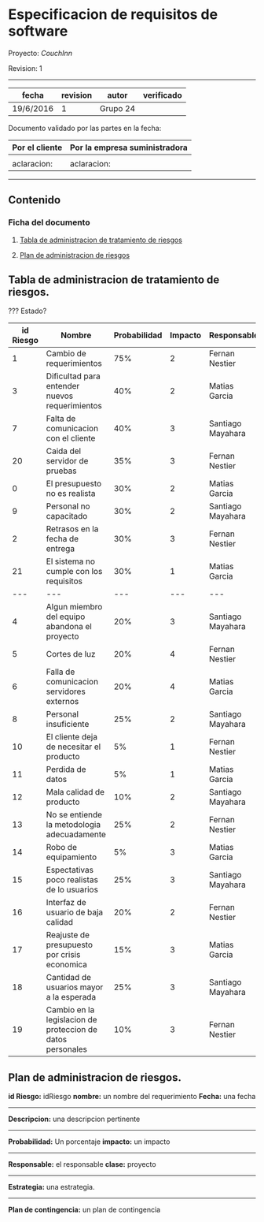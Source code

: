 # Especificacion de requisitos de software


Proyecto: *CouchInn*


Revision: 1


---

| fecha | revision | autor | verificado |
| --- | --- | --- | --- |
| 19/6/2016 | 1 | Grupo 24 |


Documento validado por las partes en la fecha:

| Por el cliente | Por la empresa suministradora |
| --- | --- |
|     |     |
|aclaracion: | aclaracion: |

---

## Contenido

### Ficha del documento

1. [Tabla de administracion de tratamiento de riesgos](#tabla-de-administracion-de-tratamientos-de-riesgos)


2. [Plan de administracion de riesgos](#plan-de-administracion-de-riesgos)


## Tabla de administracion de tratamiento de riesgos.

??? Estado?

| id Riesgo | Nombre                                                        | Probabilidad | Impacto | Responsable       | Estado  |
| ---       | ---                                                           | ---          | ---     | ---               | ---     |
| 1         | Cambio de requerimientos                                      | 75%          | 2       | Fernan Nestier    | latente |
| 3         | Dificultad para entender nuevos requerimientos                | 40%          | 2       | Matias Garcia     | latente |
| 7         | Falta de comunicacion con el cliente                          | 40%          | 3       | Santiago Mayahara | latente |
| 20        | Caida del servidor de pruebas                                 | 35%          | 3       | Fernan Nestier    | latente |
| 0         | El presupuesto no es realista                                 | 30%          | 2       | Matias Garcia     | latente |
| 9         | Personal no capacitado                                        | 30%          | 2       | Santiago Mayahara | latente |
| 2         | Retrasos en la fecha de entrega                               | 30%          | 3       | Fernan Nestier    | latente |
| 21        | El sistema no cumple con los requisitos                       | 30%          | 1       | Matias Garcia     | latente |
| ---       | ---                                                           | ---          | ---     | ---               | ---     |
| 4         | Algun miembro del equipo abandona el proyecto                 | 20%          | 3       | Santiago Mayahara | latente |
| 5         | Cortes de luz                                                 | 20%          | 4       | Fernan Nestier    | latente |
| 6         | Falla de comunicacion servidores externos                     | 20%          | 4       | Matias Garcia     | latente |
| 8         | Personal insuficiente                                         | 25%          | 2       | Santiago Mayahara | latente |
| 10        | El cliente deja de necesitar el producto                      | 5%           | 1       | Fernan Nestier    | latente |
| 11        | Perdida de datos                                              | 5%           | 1       | Matias Garcia     | latente |
| 12        | Mala calidad de producto                                      | 10%          | 2       | Santiago Mayahara | latente |
| 13        | No se entiende la metodologia adecuadamente                   | 25%          | 2       | Fernan Nestier    | latente |
| 14        | Robo de equipamiento                                          | 5%           | 3       | Matias Garcia     | latente |
| 15        | Espectativas poco realistas de lo usuarios                    | 25%          | 3       | Santiago Mayahara | latente |
| 16        | Interfaz de usuario de baja calidad                           | 20%          | 2       | Fernan Nestier    | latente |
| 17        | Reajuste de presupuesto por crisis economica                  | 15%          | 3       | Matias Garcia     | latente |
| 18        | Cantidad de usuarios mayor a la esperada                      | 25%          | 3       | Santiago Mayahara | latente |
| 19        | Cambio en la legislacion de proteccion de datos personales    | 10%          | 3       | Fernan Nestier    | latente |



## Plan de administracion de riesgos.

**id Riesgo:** idRiesgo   **nombre:** un nombre del requerimiento  **Fecha:** una fecha 

---

**Descripcion:** una descripcion pertinente

---

**Probabilidad:** Un porcentaje     **impacto:** un impacto

---

**Responsable:** el responsable     **clase:** proyecto 

---

**Estrategia:** una estrategia.

---

**Plan de contingencia:** un plan de contingencia

